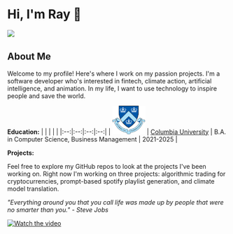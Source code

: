# Hi, I'm Ray 👋

[![](https://img.shields.io/badge/LinkedIn-blue)](https://www.linkedin.com/in/raymond-forman-87191821a/)

## About Me

Welcome to my profile! Here's where I work on my passion projects. I'm a software developer who's interested in fintech, climate action, artificial intelligence, and animation. In my life, I want to use technology to inspire people and save the world. 

**Education:**
| | | | |
|:--:|:--:|:--:|:--:|
| <img width="75" src="./columbia.png" alt="Columbia"></img> | [Columbia University](https://www.columbia.edu/) | B.A. in Computer Science, Business Management | 2021-2025 |


**Projects:** 

Feel free to explore my GitHub repos to look at the projects I've been working on. Right now I'm working on three projects: algorithmic trading for cryptocurrencies, prompt-based spotify playlist generation, and climate model translation.

_"Everything around you that you call life was made up by people that were no smarter than you." - Steve Jobs_

[![Watch the video](https://img.youtube.com/vi/kYfNvmF0Bqw/0.jpg)](https://youtu.be/kYfNvmF0Bqw?si=k36tII0f5eApTav1&t=7)
